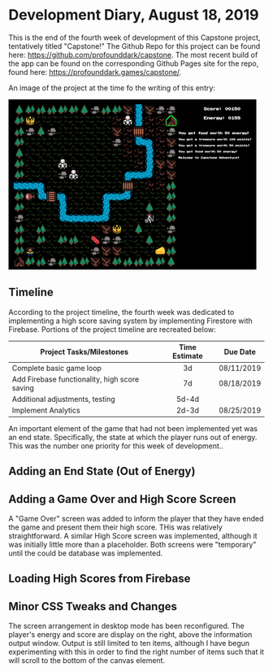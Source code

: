# Development Diary, August 18, 2019

This is the end of the fourth week of development of this Capstone project, tentatively titled "Capstone!" The Github Repo for this project can be found here: https://github.com/profounddark/capstone. The most recent build of the app can be found on the corresponding Github Pages site for the repo, found here: https://profounddark.games/capstone/.

An image of the project at the time fo the writing of this entry:

![Image of the First Screenshot](./image/pt4_screenshot.png)

## Timeline
According to the project timeline, the fourth week was dedicated to implementing a high score saving system by implementing Firestore with Firebase. Portions of the project timeline are recreated below:

| Project Tasks/Milestones | Time Estimate | Due Date |
| --- | :---: | :---: |
| Complete basic game loop | 3d | 08/11/2019 |
| Add Firebase functionality, high score saving | 7d | 08/18/2019 |
| Additional adjustments, testing | 5d-4d | |
| Implement Analytics | 2d-3d | 08/25/2019 |

An important element of the game that had not been implemented yet was an end state. Specifically, the state at which the player runs out of energy. This was the number one priority for this week of development..

## Adding an End State (Out of Energy)

## Adding a Game Over and High Score Screen

A "Game Over" screen was added to inform the player that they have ended the game and present them their high score. THis was relatively straightforward. A similar High Score screen was implemented, although it was initially little more than a placeholder. Both screens were "temporary" until the could be database was implemented.

## Loading High Scores from Firebase




## Minor CSS Tweaks and Changes

The screen arrangement in desktop mode has been reconfigured. The player's energy and score are display on the right, above the information output window. Output is still limited to ten items, although I have begun experimenting with this in order to find the right number of items such that it will scroll to the bottom of the canvas element.